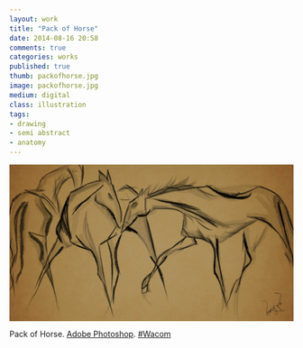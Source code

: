 ```yaml
---
layout: work
title: "Pack of Horse"
date: 2014-08-16 20:58
comments: true
categories: works
published: true
thumb: packofhorse.jpg
image: packofhorse.jpg
medium: digital
class: illustration
tags:
- drawing
- semi abstract
- anatomy
---
```

<img src="/images/works/packofhorse.jpg" align="middle"/>

Pack of Horse. [Adobe Photoshop](https://www.facebook.com/Photoshop). [#Wacom](https://www.facebook.com/hashtag/wacom)